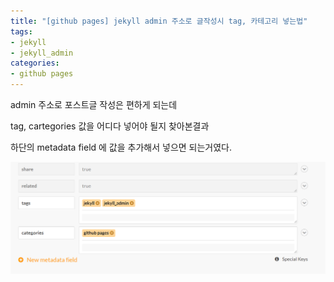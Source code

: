 ```yaml
---
title: "[github pages] jekyll admin 주소로 글작성시 tag, 카테고리 넣는법"
tags:
- jekyll
- jekyll_admin
categories:
- github pages
---
```


admin 주소로 포스트글 작성은 편하게 되는데

tag, cartegories 값을 어디다 넣어야 될지 찾아본결과 

하단의  metadata field 에 값을 추가해서 넣으면 되는거였다.





![tags](/assets/image/posts_image/post_tag/categories.png)
